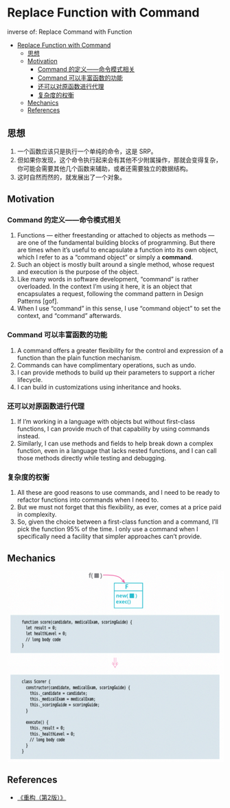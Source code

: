 # Replace Function with Command

inverse of: Replace Command with Function


<!-- TOC -->

- [Replace Function with Command](#replace-function-with-command)
    - [思想](#思想)
    - [Motivation](#motivation)
        - [Command 的定义——命令模式相关](#command-的定义命令模式相关)
        - [Command 可以丰富函数的功能](#command-可以丰富函数的功能)
        - [还可以对原函数进行代理](#还可以对原函数进行代理)
        - [复杂度的权衡](#复杂度的权衡)
    - [Mechanics](#mechanics)
    - [References](#references)

<!-- /TOC -->


## 思想
1. 一个函数应该只是执行一个单纯的命令，这是 SRP。
2. 但如果你发现，这个命令执行起来会有其他不少附属操作，那就会变得复杂，你可能会需要其他几个函数来辅助，或者还需要独立的数据结构。
3. 这时自然而然的，就发展出了一个对象。


## Motivation
### Command 的定义——命令模式相关
1. Functions — either freestanding or attached to objects as methods — are one of the fundamental building blocks of programming. But there are times when it’s useful to encapsulate a function into its own object, which I refer to as a “command object” or simply a **command**. 
2. Such an object is mostly built around a single method, whose request and execution is the purpose of the object.
3. Like many words in software development, “command” is rather overloaded. In the context I’m using it here, it is an object that encapsulates a request, following the command pattern in Design Patterns [gof]. 
4. When I use “command” in this sense, I use “command object” to set the context, and “command” afterwards. 

### Command 可以丰富函数的功能
1. A command offers a greater flexibility for the control and expression of a function than the plain function mechanism. 
2. Commands can have complimentary operations, such as undo. 
3. I can provide methods to build up their parameters to support a richer lifecycle. 
4. I can build in customizations using inheritance and hooks. 

### 还可以对原函数进行代理
1. If I’m working in a language with objects but without first-­class functions, I can provide much of that capability by using commands instead. 
2. Similarly, I can use methods and fields to help break down a complex function, even in a language that lacks nested functions, and I can call those methods directly while testing and debugging. 

### 复杂度的权衡
1. All these are good reasons to use commands, and I need to be ready to refactor functions into commands when I need to. 
2. But we must not forget that this flexibility, as ever, comes at a price paid in complexity. 
3. So, given the choice between a first­-class function and a command, I’ll pick the function 95% of the time. I only use a command when I specifically need a facility that simpler approaches can’t provide. 


## Mechanics
<img src="./images/01.png" style="display: block;" width="600" />


## References
* [《重构（第2版）》](https://book.douban.com/subject/33400354/)
